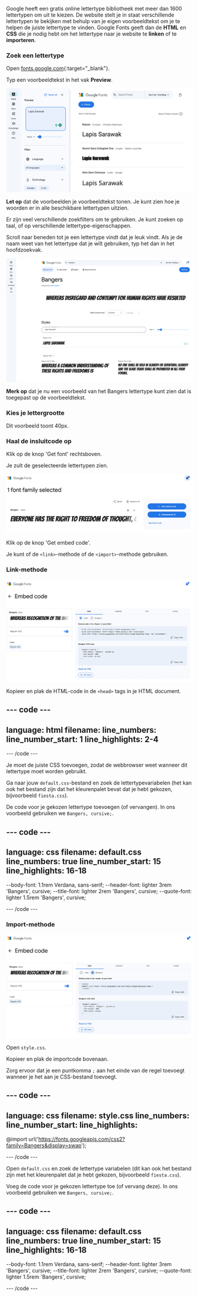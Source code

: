 Google heeft een gratis online lettertype bibliotheek met meer dan 1600 lettertypen om uit te kiezen. De website stelt je in staat verschillende lettertypen te bekijken met behulp van je eigen voorbeeldtekst om je te helpen de juiste lettertype te vinden. Google Fonts geeft dan de **HTML** en **CSS** die je nodig hebt om het lettertype naar je website te **linken** of te **importeren**.

### Zoek een lettertype

Open [fonts.google.com](https://fonts.google.com/){:target="_blank"}.

Typ een voorbeeldtekst in het vak **Preview**.

![De zoekpagina van Google Fonts. De woorden 'Lapis Sarawak' staan in het voorbeeldvenster.](images/custom.png)

**Let op** dat de voorbeelden je voorbeeldtekst tonen. Je kunt zien hoe je woorden er in alle beschikbare lettertypen uitzien.

Er zijn veel verschillende zoekfilters om te gebruiken. Je kunt zoeken op taal, of op verschillende lettertype-eigenschappen.

Scroll naar beneden tot je een lettertype vindt dat je leuk vindt. Als je de naam weet van het lettertype dat je wilt gebruiken, typ het dan in het hoofdzoekvak.

!['Bangers' is in het zoekvak getypt.](images/bangers.png)

**Merk op** dat je nu een voorbeeld van het Bangers lettertype kunt zien dat is toegepast op de voorbeeldtekst.

### Kies je lettergrootte

Dit voorbeeld toont 40px.

### Haal de insluitcode op

Klik op de knop 'Get font' rechtsboven.

Je zult de geselecteerde lettertypen zien.

![De geselecteerde lettertypen.](images/selected-font.png)

Klik op de knop 'Get embed code'.

Je kunt of de `<link>`-methode of de `<import>`-methode gebruiken.

### Link-methode

![De HTML om te kopiëren.](images/link.png)

Kopieer en plak de HTML-code in de `<head>` tags in je HTML document.

--- code ---
---
language: html
filename: 
line_numbers: 
line_number_start: 1
line_highlights: 2-4
---

  <!--- Importeer lettertypen van Google --->
  <link rel="preconnect" href="https://fonts.googleapis.com">
  <link rel="preconnect" href="https://fonts.gstatic.com" crossorigin>
  <link href="https://fonts.googleapis.com/css2?family=Bangers&display=swap" rel="stylesheet">

--- /code ---

Je moet de juiste CSS toevoegen, zodat de webbrowser weet wanneer dit lettertype moet worden gebruikt.

Ga naar jouw `default.css`-bestand en zoek de lettertypevariabelen (het kan ook het bestand zijn dat het kleurenpalet bevat dat je hebt gekozen, bijvoorbeeld `fiesta.css`).

De code voor je gekozen lettertype toevoegen (of vervangen). In ons voorbeeld gebruiken we `Bangers, cursive;`.

--- code ---
---
language: css
filename: default.css
line_numbers: true
line_number_start: 15
line_highlights: 16-18
---
  --body-font: 1.1rem Verdana, sans-serif;
  --header-font: lighter 3rem 'Bangers', cursive;
  --title-font: lighter 2rem 'Bangers', cursive;
  --quote-font: lighter 1.5rem 'Bangers', cursive;

--- /code ---

### Import-methode

![De CSS die moet worden gekopieerd.](images/import.png)

Open `style.css`.

Kopieer en plak de importcode bovenaan.

Zorg ervoor dat je een puntkomma `;` aan het einde van de regel toevoegt wanneer je het aan je CSS-bestand toevoegt.

--- code ---
---
language: css
filename: style.css
line_numbers: 
line_number_start: 
line_highlights:
---

@import url('https://fonts.googleapis.com/css2?family=Bangers&display=swap');

--- /code ---

Open `default.css` en zoek de lettertype variabelen (dit kan ook het bestand zijn met het kleurenpalet dat je hebt gekozen, bijvoorbeeld `fiesta.css`).

Voeg de code voor je gekozen lettertype toe (of vervang deze). In ons voorbeeld gebruiken we `Bangers, cursive;`.

--- code ---
---
language: css
filename: default.css
line_numbers: true
line_number_start: 15
line_highlights: 16-18
---
  --body-font: 1.1rem Verdana, sans-serif;
  --header-font: lighter 3rem 'Bangers', cursive;
  --title-font: lighter 2rem 'Bangers', cursive;
  --quote-font: lighter 1.5rem 'Bangers', cursive;

--- /code ---